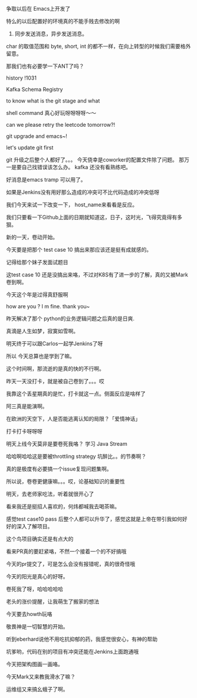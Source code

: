 
争取以后在 Emacs上开发了


特么的以后配置好的环境真的不能手贱去修改的啊

 
 
   
1. 同步发送消息，异步发送消息。

char 的取值范围和 byte, short, int 的都不一样，在向上转型的时候我们需要格外留意。


那我们也有必要学一下ANT了吗？

history 
!1031

Kafka Schema Registry


to know what is the git stage
and what


shell command 真心好玩呀呀呀呀～～


can we please retry the leetcode tomorrow?!

git upgrade and emacs~!

let's update git first


git 升级之后整个人都好了。。。
今天侥幸是coworker的配置文件除了问题。
那万一是要自己找错误该怎么办。
kafka 还没有看熟练吧。

好消息是emacs tramp 可以用了。


如果是Jenkins没有用好那么造成的冲突可不比代码造成的冲突低呀


我们今天来试一下改变一下， host_name来看看是反应。



我们只要看一下Github上面的日期就知道这，日子，这时光，飞得究竟得有多狠。

新的一天，卷动开始。

今天要是把那个  test case 10 搞出来那应该还是挺有成就感的。

记得给那个妹子发面试题目



这test case 10  还是没搞出来咯，不过对K8S有了进一步的了解，真的又被Mark卷到啊。


今天这个年是过得真舒服啊


how are you ? I m fine. thank you~



昨天解决了那个 python的业务逻辑问题之后真的是日爽.




真滴是人生如梦，寂寞如雪啊。



明天终于可以跟Carlos一起学Jenkins了呀


所以 今天总算也是学到了嘛。


这个时间啊，那流逝的是真的快的不行啊。

昨天一天没打卡，就是被自己卷到了。。。哎


我靠这个丢星期真的是忙，打卡就这一点。侧面反应是啥样了



阿三真是能演啊。

在欧洲的天空下，人是否能逃离认知的局限？「爱情神话」


打卡打卡呀呀呀

明天上线今天莫非是要卷死我咯？
学习 Java Stream



哈哈啊哈哈这是要被throttling strategy 坑醉比。。的节奏啊？

真的是极度有必要搞一个issue复现问题集啊。

所以说，卷卷更健康嘛。。。哎，论基础知识的重要性

明天，去老师家吃法，听着就很开心了

看来我还是挺招人喜欢的，何炜都喊我去喝茶嘛。



感觉test case10 pass 后整个人都可以升华了，感觉这就是上帝在带引我如何好好的深入了解项目。

这个鸟项目确实还是有点大的


看来PR真的要赶紧咯，不然一个接着一个的不好搞哦

今天的pr提交了，可是怎么会没有报错呢，真的很奇怪哦

今天的阳光是真心的好呀。


卷死我了呀，哈哈哈哈哈

老头的涨价提醒，让我萌生了搬家的想法

今天要去howth玩咯

敬畏神是一切智慧的开始。

听到eberhard说他不用吃抗抑郁的药，我感觉很安心，有神的帮助


坑爹哟，代码在别的项目有冲突还能在Jenkins上面跑通哦


今天把架构图画一画咯。




今天Mark又来教我滑水了嘛？


运维组又来搞幺蛾子了啊。
